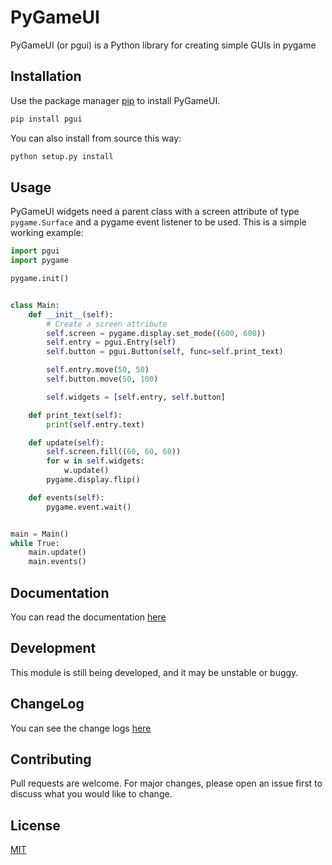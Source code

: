 # PyGameUI

PyGameUI (or pgui) is a Python library for creating simple GUIs in pygame

## Installation

Use the package manager [pip](https://pip.pypa.io/en/stable/) to install PyGameUI.

```bash
pip install pgui
```

You can also install from source this way:
```bash
python setup.py install
```

## Usage

PyGameUI widgets need a parent class with a screen attribute of type `pygame.Surface` and a pygame event listener to be used. This is a simple working example:

```python
import pgui
import pygame

pygame.init()


class Main:
    def __init__(self):
        # Create a screen attribute
        self.screen = pygame.display.set_mode((600, 600))
        self.entry = pgui.Entry(self)
        self.button = pgui.Button(self, func=self.print_text)

        self.entry.move(50, 50)
        self.button.move(50, 100)

        self.widgets = [self.entry, self.button]

    def print_text(self):
        print(self.entry.text)

    def update(self):
        self.screen.fill((60, 60, 60))
        for w in self.widgets:
            w.update()
        pygame.display.flip()

    def events(self):
        pygame.event.wait()


main = Main()
while True:
    main.update()
    main.events()
```

## Documentation
You can read the documentation [here](https://github.com/Kolterdyx/PyGameUI/wiki)

## Development
This module is still being developed, and it may be unstable or buggy.

## ChangeLog

You can see the change logs [here](https://github.com/Kolterdyx/PyGameUI/blob/master/CHANGELOG.md)

## Contributing
Pull requests are welcome. For major changes, please open an issue first to discuss what you would like to change.

## License
[MIT](https://choosealicense.com/licenses/mit/)

